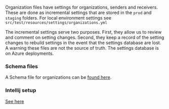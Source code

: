 Organization files have settings for organizations, senders and receivers. These are done as 
incremental settings that are stored in the `prod` and `staging` folders.  For local environment
settings see `src/test/resources/settings/organizations.yml`

The incremental settings serve two purposes. First, they allow us to review and comment on setting changes. Second, they keep a record of the setting changes to rebuild settings in the event that the settings database are lost. A warning these files are not the source of  truth. The settings database is on Azure deployments.

### Schema files

A Schema file for organizations can be [found here](../metadata/json_schema/organizations/organizations.json).

### Intellij setup

[See here](../docs/design/design/yaml-validation/yaml-intellij-setup.md)